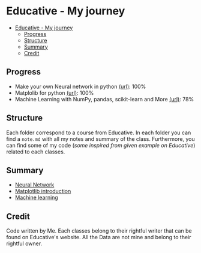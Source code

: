 # Educative - My journey
- [Educative - My journey](#educative---my-journey)
  - [Progress](#progress)
  - [Structure](#structure)
  - [Summary](#summary)
  - [Credit](#credit)

## Progress
- Make your own Neural network in python [(url)](https://www.educative.io/courses/make-your-own-neural-network-in-python): 100%
- Matplolib for python [(url)](https://www.educative.io/courses/matplotlib-for-python-visually-represent-data-with-plots): 100%
- Machine Learning with NumPy, pandas, scikit-learn and More [(url)](https://www.educative.io/courses/machine-learning-numpy-pandas-scikit-learn): 78%

## Structure
Each folder correspond to a course from Educative. In each folder you can find a `note.md` with all my notes and summary of the class. Furthermore, you can find some of my code (*some inspired from given example on Educative*) related to each classes.

## Summary
- [Neural Network](Make_your_neural_network/Note.md)
- [Matplotlib introduction](Matplotlib_for_Python/note.md)
- [Machine learning](Machine_learning/note.md)

## Credit
Code written by Me. Each classes belong to their rightful writer that can be found on Educative's website. All the Data are not mine and belong to their rightful owner.

[educative]:https://www.educative.io
[neural-intro]:https://www.educative.io/courses/make-your-own-neural-network-in-python
[matplotlib-intro]:https://www.educative.io/courses/matplotlib-for-python-visually-represent-data-with-plots